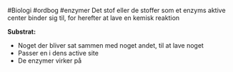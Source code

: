 #Biologi #ordbog #enzymer 
Det stof eller de stoffer som et enzyms aktive center binder sig til, for herefter at lave en kemisk reaktion

**Substrat:**

-   Noget der bliver sat sammen med noget andet, til at lave noget
-   Passer en i dens active site
-   De enzymer virker på